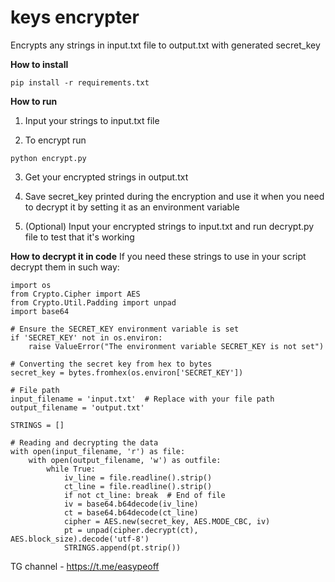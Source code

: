 # keys encrypter

Encrypts any strings in input.txt file to output.txt with generated secret_key

**How to install**
```
pip install -r requirements.txt
```
**How to run**

1) Input your strings to input.txt file

2) To encrypt run

```
python encrypt.py
```

3) Get your encrypted strings in output.txt

4) Save secret_key printed during the encryption and use it when you need to decrypt it by setting it as an environment variable

5) (Optional) Input your encrypted strings to input.txt and run decrypt.py file to test that it's working

**How to decrypt it in code**
If you need these strings to use in your script decrypt them in such way:
```
import os
from Crypto.Cipher import AES
from Crypto.Util.Padding import unpad
import base64

# Ensure the SECRET_KEY environment variable is set
if 'SECRET_KEY' not in os.environ:
    raise ValueError("The environment variable SECRET_KEY is not set")

# Converting the secret key from hex to bytes
secret_key = bytes.fromhex(os.environ['SECRET_KEY'])

# File path
input_filename = 'input.txt'  # Replace with your file path
output_filename = 'output.txt'

STRINGS = []

# Reading and decrypting the data
with open(input_filename, 'r') as file:
    with open(output_filename, 'w') as outfile:
        while True:
            iv_line = file.readline().strip()
            ct_line = file.readline().strip()
            if not ct_line: break  # End of file
            iv = base64.b64decode(iv_line)
            ct = base64.b64decode(ct_line)
            cipher = AES.new(secret_key, AES.MODE_CBC, iv)
            pt = unpad(cipher.decrypt(ct), AES.block_size).decode('utf-8')
            STRINGS.append(pt.strip())
```

TG channel - https://t.me/easypeoff
